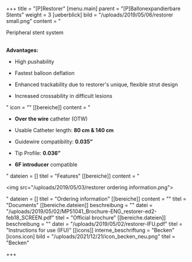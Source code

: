 +++
title = "[P]Restorer"
[menu.main]
parent = "[P]Ballonexpandierbare Stents"
weight = 3
[ueberblick]
bild = "/uploads/2019/05/06/restorer small.png"
content = "<p>Peripheral stent system</p><p></p><p><br><strong>Advantages:</strong></p><ul><li><p>High pushability</p></li><li><p>Fastest balloon deflation</p></li><li><p>Enhanced trackability due to restorer's unique, flexible strut design</p></li><li><p>Increased crossability in difficult lesions</p></li></ul>"
icon = ""
[[bereiche]]
content = "<ul><li><p><strong>Over the wire</strong> catheter (OTW)</p></li><li><p>Usable Catheter length: <strong>80 cm &amp; 140 cm</strong></p></li><li><p>Guidewire compatibility: <strong>0.035”</strong></p></li><li><p>Tip Profile: <strong>0.036”</strong></p></li><li><p><strong>6F introducer</strong> compatible</p></li></ul>"
dateien = []
titel = "Features"
[[bereiche]]
content = "<p><img src=\"/uploads/2019/05/03/restorer ordering information.png\"></p>"
dateien = []
titel = "Ordering information"
[[bereiche]]
content = ""
titel = "Documents"
[[bereiche.dateien]]
beschreibung = ""
datei = "/uploads/2019/05/02/MP51041_Brochure-ENG_restorer-ed2-feb18_SCREEN.pdf"
titel = "Official brochure"
[[bereiche.dateien]]
beschreibung = ""
datei = "/uploads/2019/05/02/restorer-IFU.pdf"
titel = "Instructions for use (IFU)"
[[icons]]
interne_beschriftung = "Becken"
[icons.icon]
bild = "/uploads/2021/12/21/icon_becken_neu.png"
titel = "Becken"

+++
